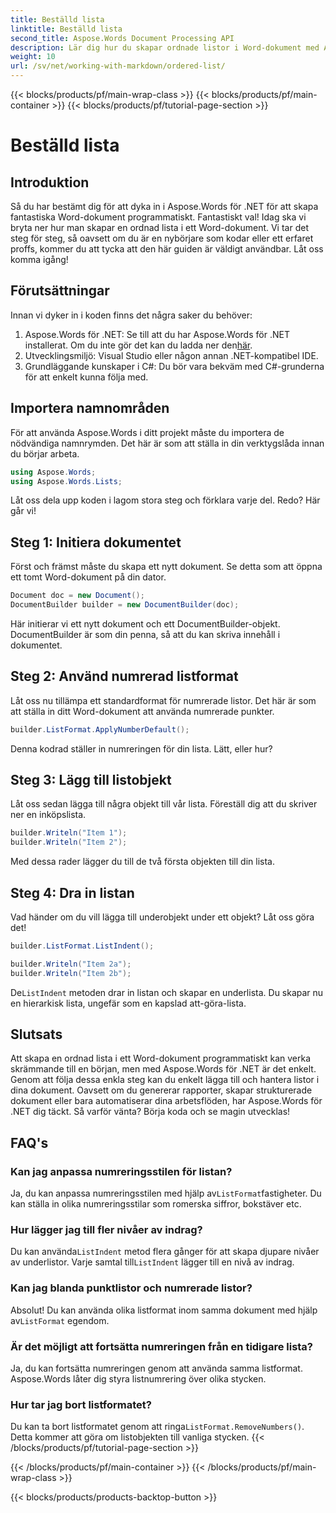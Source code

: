 ```yaml
---
title: Beställd lista
linktitle: Beställd lista
second_title: Aspose.Words Document Processing API
description: Lär dig hur du skapar ordnade listor i Word-dokument med Aspose.Words för .NET med vår steg-för-steg-guide. Perfekt för att automatisera dokumentskapande.
weight: 10
url: /sv/net/working-with-markdown/ordered-list/
---
```


{{< blocks/products/pf/main-wrap-class >}}
{{< blocks/products/pf/main-container >}}
{{< blocks/products/pf/tutorial-page-section >}}

# Beställd lista

## Introduktion

Så du har bestämt dig för att dyka in i Aspose.Words för .NET för att skapa fantastiska Word-dokument programmatiskt. Fantastiskt val! Idag ska vi bryta ner hur man skapar en ordnad lista i ett Word-dokument. Vi tar det steg för steg, så oavsett om du är en nybörjare som kodar eller ett erfaret proffs, kommer du att tycka att den här guiden är väldigt användbar. Låt oss komma igång!

## Förutsättningar

Innan vi dyker in i koden finns det några saker du behöver:

1. Aspose.Words för .NET: Se till att du har Aspose.Words för .NET installerat. Om du inte gör det kan du ladda ner den[här](https://releases.aspose.com/words/net/).
2. Utvecklingsmiljö: Visual Studio eller någon annan .NET-kompatibel IDE.
3. Grundläggande kunskaper i C#: Du bör vara bekväm med C#-grunderna för att enkelt kunna följa med.

## Importera namnområden

För att använda Aspose.Words i ditt projekt måste du importera de nödvändiga namnrymden. Det här är som att ställa in din verktygslåda innan du börjar arbeta.

```csharp
using Aspose.Words;
using Aspose.Words.Lists;
```

Låt oss dela upp koden i lagom stora steg och förklara varje del. Redo? Här går vi!

## Steg 1: Initiera dokumentet

Först och främst måste du skapa ett nytt dokument. Se detta som att öppna ett tomt Word-dokument på din dator.

```csharp
Document doc = new Document();
DocumentBuilder builder = new DocumentBuilder(doc);
```

Här initierar vi ett nytt dokument och ett DocumentBuilder-objekt. DocumentBuilder är som din penna, så att du kan skriva innehåll i dokumentet.

## Steg 2: Använd numrerad listformat

Låt oss nu tillämpa ett standardformat för numrerade listor. Det här är som att ställa in ditt Word-dokument att använda numrerade punkter.

```csharp
builder.ListFormat.ApplyNumberDefault();
```

Denna kodrad ställer in numreringen för din lista. Lätt, eller hur?

## Steg 3: Lägg till listobjekt

Låt oss sedan lägga till några objekt till vår lista. Föreställ dig att du skriver ner en inköpslista.

```csharp
builder.Writeln("Item 1");
builder.Writeln("Item 2");
```

Med dessa rader lägger du till de två första objekten till din lista.

## Steg 4: Dra in listan

Vad händer om du vill lägga till underobjekt under ett objekt? Låt oss göra det!

```csharp
builder.ListFormat.ListIndent();

builder.Writeln("Item 2a");
builder.Writeln("Item 2b");
```

 De`ListIndent` metoden drar in listan och skapar en underlista. Du skapar nu en hierarkisk lista, ungefär som en kapslad att-göra-lista.

## Slutsats

Att skapa en ordnad lista i ett Word-dokument programmatiskt kan verka skrämmande till en början, men med Aspose.Words för .NET är det enkelt. Genom att följa dessa enkla steg kan du enkelt lägga till och hantera listor i dina dokument. Oavsett om du genererar rapporter, skapar strukturerade dokument eller bara automatiserar dina arbetsflöden, har Aspose.Words för .NET dig täckt. Så varför vänta? Börja koda och se magin utvecklas!

## FAQ's

### Kan jag anpassa numreringsstilen för listan?  
 Ja, du kan anpassa numreringsstilen med hjälp av`ListFormat`fastigheter. Du kan ställa in olika numreringsstilar som romerska siffror, bokstäver etc.

### Hur lägger jag till fler nivåer av indrag?  
 Du kan använda`ListIndent` metod flera gånger för att skapa djupare nivåer av underlistor. Varje samtal till`ListIndent` lägger till en nivå av indrag.

### Kan jag blanda punktlistor och numrerade listor?  
 Absolut! Du kan använda olika listformat inom samma dokument med hjälp av`ListFormat` egendom.

### Är det möjligt att fortsätta numreringen från en tidigare lista?  
Ja, du kan fortsätta numreringen genom att använda samma listformat. Aspose.Words låter dig styra listnumrering över olika stycken.

### Hur tar jag bort listformatet?  
 Du kan ta bort listformatet genom att ringa`ListFormat.RemoveNumbers()`. Detta kommer att göra om listobjekten till vanliga stycken.
{{< /blocks/products/pf/tutorial-page-section >}}

{{< /blocks/products/pf/main-container >}}
{{< /blocks/products/pf/main-wrap-class >}}

{{< blocks/products/products-backtop-button >}}
